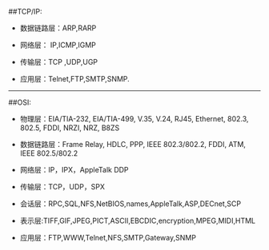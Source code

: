 ﻿##TCP/IP: 
* 数据链路层：ARP,RARP

* 网络层： IP,ICMP,IGMP

* 传输层：TCP ,UDP,UGP

* 应用层：Telnet,FTP,SMTP,SNMP.

---

##OSI:
* 物理层：EIA/TIA-232, EIA/TIA-499, V.35, V.24, RJ45, Ethernet, 802.3, 802.5, FDDI, NRZI, NRZ, B8ZS

* 数据链路层：Frame Relay, HDLC, PPP, IEEE 802.3/802.2, FDDI, ATM,  IEEE 802.5/802.2

* 网络层：IP，IPX，AppleTalk DDP

* 传输层：TCP，UDP，SPX

* 会话层：RPC,SQL,NFS,NetBIOS,names,AppleTalk,ASP,DECnet,SCP

* 表示层:TIFF,GIF,JPEG,PICT,ASCII,EBCDIC,encryption,MPEG,MIDI,HTML

* 应用层：FTP,WWW,Telnet,NFS,SMTP,Gateway,SNMP